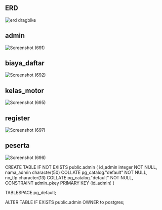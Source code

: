 ## ERD
![erd dragbike](https://user-images.githubusercontent.com/80973244/175459185-8421c57f-572e-4596-a365-905232266123.png)
## admin
![Screenshot (691)](https://user-images.githubusercontent.com/80973244/175460019-1f36d881-ee6b-4b4c-9366-582227776770.png)
## biaya_daftar
![Screenshot (692)](https://user-images.githubusercontent.com/80973244/175460026-3b88d18c-22da-49be-bed2-7f6c2e96b8e2.png)
## kelas_motor
![Screenshot (695)](https://user-images.githubusercontent.com/80973244/175460030-04121401-7914-4858-b51d-4067ba0e4f1a.png)
## register
![Screenshot (697)](https://user-images.githubusercontent.com/80973244/175460033-d2f0a52b-05c5-49f9-8c8f-16cd4f6e8a20.png)
## peserta
![Screenshot (696)](https://user-images.githubusercontent.com/80973244/175460034-be77a297-1687-443e-9c8c-5286e71afe52.png)


CREATE TABLE IF NOT EXISTS public.admin
(
    id_admin integer NOT NULL,
    nama_admin character(50) COLLATE pg_catalog."default" NOT NULL,
    no_tlp character(13) COLLATE pg_catalog."default" NOT NULL,
    CONSTRAINT admin_pkey PRIMARY KEY (id_admin)
)

TABLESPACE pg_default;

ALTER TABLE IF EXISTS public.admin
    OWNER to postgres;
